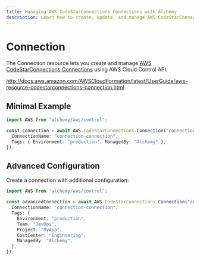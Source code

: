 ```yaml
---
title: Managing AWS CodeStarConnections Connections with Alchemy
description: Learn how to create, update, and manage AWS CodeStarConnections Connections using Alchemy Cloud Control.
---
```


# Connection

The Connection resource lets you create and manage [AWS CodeStarConnections Connections](https://docs.aws.amazon.com/codestarconnections/latest/userguide/) using AWS Cloud Control API.

http://docs.aws.amazon.com/AWSCloudFormation/latest/UserGuide/aws-resource-codestarconnections-connection.html

## Minimal Example

```ts
import AWS from "alchemy/aws/control";

const connection = await AWS.CodeStarConnections.Connection("connection-example", {
  ConnectionName: "connection-connection",
  Tags: { Environment: "production", ManagedBy: "Alchemy" },
});
```

## Advanced Configuration

Create a connection with additional configuration:

```ts
import AWS from "alchemy/aws/control";

const advancedConnection = await AWS.CodeStarConnections.Connection("advanced-connection", {
  ConnectionName: "connection-connection",
  Tags: {
    Environment: "production",
    Team: "DevOps",
    Project: "MyApp",
    CostCenter: "Engineering",
    ManagedBy: "Alchemy",
  },
});
```

